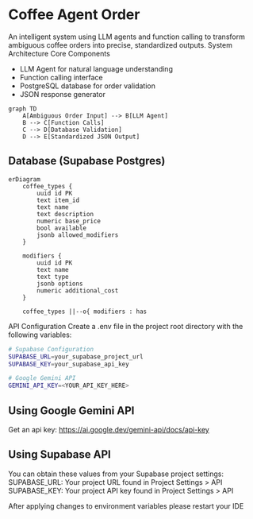# Coffee Agent Order
An intelligent system using LLM agents and function calling to transform ambiguous coffee orders into precise, standardized outputs.
System Architecture
Core Components
- LLM Agent for natural language understanding
- Function calling interface
- PostgreSQL database for order validation
- JSON response generator

``` mermaid 
graph TD
    A[Ambiguous Order Input] --> B[LLM Agent]
    B --> C[Function Calls]
    C --> D[Database Validation]
    D --> E[Standardized JSON Output]
```
## Database (Supabase Postgres)
``` mermaid
erDiagram
    coffee_types {
        uuid id PK
        text item_id
        text name
        text description
        numeric base_price
        bool available
        jsonb allowed_modifiers
    }

    modifiers {
        uuid id PK
        text name
        text type
        jsonb options
        numeric additional_cost
    }

    coffee_types ||--o{ modifiers : has
```



API Configuration
Create a .env file in the project root directory with the following variables:
```bash
# Supabase Configuration
SUPABASE_URL=your_supabase_project_url
SUPABASE_KEY=your_supabase_api_key

# Google Gemini API
GEMINI_API_KEY=<YOUR_API_KEY_HERE>
```


## Using Google Gemini API

Get an api key:
https://ai.google.dev/gemini-api/docs/api-key


## Using Supabase API

You can obtain these values from your Supabase project settings:
SUPABASE_URL: Your project URL found in Project Settings > API
SUPABASE_KEY: Your project API key found in Project Settings > API


After applying changes to environment variables please restart your IDE
